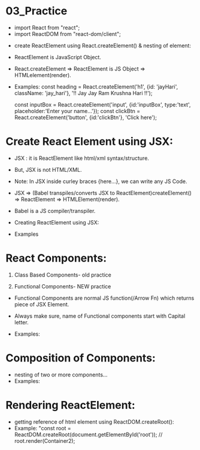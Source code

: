 # 03_Practice 

- import React from "react";
- import ReactDOM from "react-dom/client";


* create ReactElement using React.createElement() & nesting of element:
- ReactElement is JavaScript Object.
- React.createElement => ReactElement is JS Object => HTMLelement(render).
- Examples:
  const heading = React.createElement('h1', {id: 'jayHari', className: 'jay_hari'}, '!! Jay Jay Ram Krushna Hari !!');
  
  const inputBox = React.createElement('input', {id:'inputBox', type:'text', placeholder:'Enter your name...'});
  const clickBtn = React.createElement('button', {id:'clickBtn'}, 'Click here');


# Create React Element using JSX:
- JSX : it is ReactElement like html/xml syntax/structure.
- But, JSX is not HTML/XML.
- Note: In JSX inside curley braces {here...}, we can write any JS Code. 
- JSX => (Babel transpiles/converts JSX to ReactElement)createElement() => ReactElement => HTMLElement(render).
- Babel is a JS compiler/transpiler.

- Creating ReactElement using JSX:
- Examples
  <!-- const JsxHeading = <h6 className="heading">✨!! Jay Radhe Shyam !!✨</h6> -->

  <!-- const JsxContainer = (
    <div className="container">
      <label>✨ !! Jay Radhe Shyam !! ✨</label>
      <img className="radheImg" src="https://cdn.shopclues.com/images1/detailed/91725/140527619-91725149-1535802376.jpg"/>
    </div>
  ); -->



# React Components:
1) Class Based Components- old practice


2) Functional Components- NEW practice
- Functional Components are normal JS function(/Arrow Fn) which returns piece of JSX Element.
- Always make sure, name of Functional components start with Capital letter.
- Examples:

  <!-- const HeadingCoponent1 = () => {
    return <h1 id="heading">💥 !! Jay Hari using JSX by Functional Components !! 💥</h1>;
  }  -->

  <!-- const HeadingCoponent2 = () => <h1 id="heading">💥!!Jay Hari!!💥</h1>;
  const HeadingCoponent3 = () => (
    <h1 id="heading">💥!!Jay Shree Radhe Shyama!!💥</h1>
  ); -->

  <!-- const Container3 = () => (
    <div className="container_box" id="container">
      <div className="loginBox">
        <label htmlFor="userName">User name: </label>
        <input className="user_name" name="userName" id="userName" placeholder="Shree Ganesh..."/>
      </div>
      <div className="loginBox">
        <label htmlFor="userPswd">Password: </label>
        <input className="user_password" name="userPswd" id="userPswd" placeholder="Shree Ganesh..."/>
      </div>
      <button className="login_btn">Login</button>
    </div>
  ); -->


# Composition of Components: 
- nesting of two or more components...
- Examples:
  <!-- const LoginPage = () => (
    <div className="containerBox">
      <HeadingCoponent3 />
      <HeadingCoponent2 />
      <Container3/>
    </div>
  );  -->


# Rendering ReactElement:
- getting reference of html element using ReactDOM.createRoot():
- Example:
  "const root = ReactDOM.createRoot(document.getElementById('root'));
  // root.render(Container2);
  <!-- root.render(<LoginPage/>);" -->